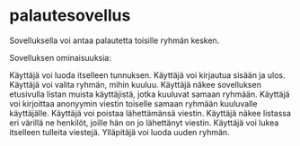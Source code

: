 # palautesovellus

Sovelluksella voi antaa palautetta toisille ryhmän kesken.

Sovelluksen ominaisuuksia:

Käyttäjä voi luoda itselleen tunnuksen.
Käyttäjä voi kirjautua sisään ja ulos.
Käyttäjä voi valita ryhmän, mihin kuuluu.
Käyttäjä näkee sovelluksen etusivulla listan muista käyttäjistä, jotka kuuluvat samaan ryhmään.
Käyttäjä voi kirjoittaa anonyymin viestin toiselle samaan ryhmään kuuluvalle käyttäjälle.
Käyttäjä voi poistaa lähettämänsä viestin.
Käyttäjä näkee listassa eri värillä ne henkilöt, joille hän on jo lähettänyt viestin.
Käyttäjä voi lukea itselleen tulleita viestejä.
Ylläpitäjä voi luoda uuden ryhmän.
